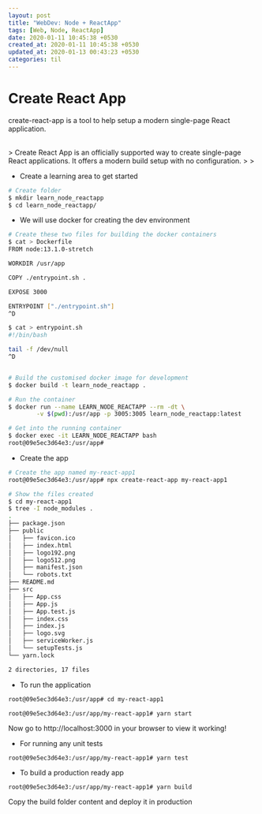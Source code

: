 ```yaml
---
layout: post
title: "WebDev: Node + ReactApp"
tags: [Web, Node, ReactApp]
date: 2020-01-11 10:45:38 +0530
created_at: 2020-01-11 10:45:38 +0530
updated_at: 2020-01-13 00:43:23 +0530
categories: til
---
```



Create React App
===
create-react-app is a tool to help setup a modern single-page React application.

<br/>
> Create React App is an officially supported way to create single-page React applications. It offers a modern build setup with no configuration.
>
> <https://create-react-app.dev/docs/getting-started>
<br/>

* Create a learning area to get started

```bash
# Create folder
$ mkdir learn_node_reactapp
$ cd learn_node_reactapp/
```

* We will use docker for creating the dev environment

```bash
# Create these two files for building the docker containers
$ cat > Dockerfile 
FROM node:13.1.0-stretch

WORKDIR /usr/app

COPY ./entrypoint.sh .

EXPOSE 3000

ENTRYPOINT ["./entrypoint.sh"]
^D

$ cat > entrypoint.sh 
#!/bin/bash

tail -f /dev/null
^D


# Build the customised docker image for development
$ docker build -t learn_node_reactapp .

# Run the container
$ docker run --name LEARN_NODE_REACTAPP --rm -dt \
		-v $(pwd):/usr/app -p 3005:3005 learn_node_reactapp:latest

# Get into the running container
$ docker exec -it LEARN_NODE_REACTAPP bash
root@09e5ec3d64e3:/usr/app#
```

* Create the app

```bash
# Create the app named my-react-app1
root@09e5ec3d64e3:/usr/app# npx create-react-app my-react-app1

# Show the files created
$ cd my-react-app1
$ tree -I node_modules .
.
├── package.json
├── public
│   ├── favicon.ico
│   ├── index.html
│   ├── logo192.png
│   ├── logo512.png
│   ├── manifest.json
│   └── robots.txt
├── README.md
├── src
│   ├── App.css
│   ├── App.js
│   ├── App.test.js
│   ├── index.css
│   ├── index.js
│   ├── logo.svg
│   ├── serviceWorker.js
│   └── setupTests.js
└── yarn.lock

2 directories, 17 files
```

* To run the application

```bash
root@09e5ec3d64e3:/usr/app# cd my-react-app1

root@09e5ec3d64e3:/usr/app/my-react-app1# yarn start
```

Now go to http://localhost:3000 in your browser to view it working!

* For running any unit tests

```
root@09e5ec3d64e3:/usr/app/my-react-app1# yarn test
```

* To build a production ready app

```
root@09e5ec3d64e3:/usr/app/my-react-app1# yarn build
```
Copy the build folder content and deploy it in production
